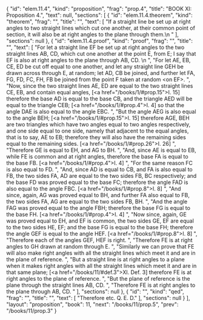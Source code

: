 {
  "id": "elem.11.4",
  "kind": "proposition",
  "frag": "prop.4",
  "title": "BOOK XI: Proposition 4.",
  "text": null,
  "sections": [
    {
      "id": "elem.11.4.theorem",
      "kind": "theorem",
      "frag": "",
      "title": "",
      "text": [
        "If a straight line be set up at right angles to two straight lines which cut one another, at their common point of section, it will also be at right angles to the plane through them.\n       "
      ],
      "sections": null
    },
    {
      "id": "elem.11.4.proof",
      "kind": "proof",
      "frag": "",
      "title": "",
      "text": [
        "For let a straight line EF be set up at right angles to the two straight lines AB, CD, which cut one another at the point E, from E; I say that EF is also at right angles to the plane through AB, CD. \n      ",
        "For let AE, EB, CE, ED be cut off equal to one another, and let any straight line GEH be drawn across through E, at random; let AD, CB be joined, and further let FA, FG, FD, FC, FH, FB be joined from the point F taken at random &lt;on EF&gt;. ",
        "Now, since the two straight lines AE, ED are equal to the two straight lines CE, EB, and contain equal angles, [<a href=\"/books/1/#prop.15\">I. 15</a>] therefore the base AD is equal to the base CB, and the triangle AED will be equal to the triangle CEB; [<a href=\"/books/1/#prop.4\">I. 4</a>] so that the angle DAE is also equal to the angle EBC. ",
        "But the angle AEG is also equal to the angle BEH; [<a href=\"/books/1/#prop.15\">I. 15</a>] therefore AGE, BEH are two triangles which have two angles equal to two angles respectively, and one side equal to one side, namely that adjacent to the equal angles, that is to say, AE to EB; therefore they will also have the remaining sides equal to the remaining sides. [<a href=\"/books/1/#prop.26\">I. 26</a>] ",
        "Therefore GE is equal to EH, and AG to BH. ",
        "And, since AE is equal to EB, while FE is common and at right angles, therefore the base FA is equal to the base FB. [<a href=\"/books/1/#prop.4\">I. 4</a>] ",
        "For the same reason FC is also equal to FD. ",
        "And, since AD is equal to CB, and FA is also equal to FB, the two sides FA, AD are equal to the two sides FB, BC respectively; and the base FD was proved equal to the base FC; therefore the angle FAD is also equal to the angle FBC. [<a href=\"/books/1/#prop.8\">I. 8</a>] ",
        "And since, again, AG was proved equal to BH, and further FA also equal to FB, the two sides FA, AG are equal to the two sides FB, BH. ",
        "And the angle FAG was proved equal to the angle FBH; therefore the base FG is equal to the base FH. [<a href=\"/books/1/#prop.4\">I. 4</a>] ",
        "Now since, again, GE was proved equal to EH, and EF is common, the two sides GE, EF are equal to the two sides HE, EF; and the base FG is equal to the base FH; therefore the angle GEF is equal to the angle HEF. [<a href=\"/books/1/#prop.8\">I. 8</a>] ",
        "Therefore each of the angles GEF, HEF is right. ",
        "Therefore FE is at right angles to GH drawn at random through E. ",
        "Similarly we can prove that FE will also make right angles with all the straight lines which meet it and are in the plane of reference. ",
        "But a straight line is at right angles to a plane when it makes right angles with all the straight lines which meet it and are in that same plane; [<a href=\"/books/11/#def.3\">XI. Def. 3</a>] therefore FE is at right angles to the plane of reference. ",
        "But the plane of reference is the plane through the straight lines AB, CD. ",
        "Therefore FE is at right angles to the plane through AB, CD. "
      ],
      "sections": null
    },
    {
      "id": "",
      "kind": "qed",
      "frag": "",
      "title": "",
      "text": [
        "Therefore etc. Q. E. D."
      ],
      "sections": null
    }
  ],
  "layout": "proposition",
  "book": 11,
  "next": "/books/11/prop.5",
  "prev": "/books/11/prop.3"
}
